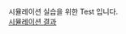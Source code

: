 ###

시뮬레이션 실습을 위한 Test 입니다.  
[시뮬레이션 결과]([(https://DooEoJin.github.io/test_simulation3)](https://DooEoJin.github.io/test_simulation3))
